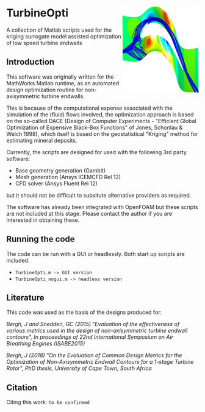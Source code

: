 # TurbineOpti  <img align="right" src="images/streamlines_contoured_top.png" width="200" />
A collection of Matlab scripts used for the kriging surrogate model assisted optimization of low speed turbine endwalls

## Introduction
This software was originally written for the MathWorks Matlab runtime, as an automated design optimization routine for non-axisymmetric turbine endwalls. 

This is because of the computational expense associated with the simulation of the (fluid) flows involved, the optimization approach is based on the so-called DACE (Design of Computer Experiments - "Efficient Global Optimization of Expensive Black-Box Functions" of Jones, Schonlau & Welch 1998), which itself is based on the geostatistical "Kriging" method for estimating mineral deposits. 

Currently, the scripts are designed for used with the following 3rd party software:

* Base geometry generation (Gambit)
* Mesh generation (Ansys ICEMCFD Rel 12)
* CFD solver (Ansys Fluent Rel 12)

but it should not be difficult to subsitute alternative providers as required. 

The software has already been integrated with OpenFOAM but these scripts are not included at this stage. Please contact the author if you are interested in obtaining these. 

## Running the code
The code can be run with a GUI or headlessly. Both start up scripts are included. 

* `TurbineOpti.m -> GUI version`
* `TurbineOpti_nogui.m -> headless version`

## Literature
This code was used as the basis of the designs produced for:

_Bergh, J and Snedden, GC (2015) "Evaluation of the effectiveness of various metrics used in the design of non-axisymmetric turbine endwall contours", In proceedings of 22nd International Symposium on Air Breathing Engines (ISABE2015)_

_Bergh, J (2018) "On the Evaluation of Common Design Metrics for the Optimization of Non-Axisymmetric Endwall Contours for a 1-stage Turbine Rotor", PhD thesis, University of Cape Town, South Africa_


## Citation
Citing this work:
    `to be confirmed`
